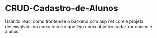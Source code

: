 # CRUD-Cadastro-de-Alunos
Usando react como frontend e o backend com asp net core é projeto desenvolvido no curso tecnico que tem como objetivo cadastrar cursos e alunos  
